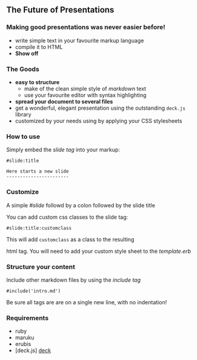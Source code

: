 The Future of Presentations
---------------------------


### Making good presentations was never easier before!

- write simple text in your favourite markup language
- compile it to HTML
- **Show off**

### The Goods

- **easy to structure**
  + make of the clean simple style of *markdown* text
  + use your favourite editor with syntax highlighting
- **spread your document to several files**
- get a wonderful, elegant presentation using the outstanding `deck.js` library
- customized by your needs using by applying your CSS stylesheets

### How to use

Simply embed the *slide tag* into your markup:

    #slide:title

    Here starts a new slide
    -----------------------

### Customize

A simple *#slide* followd by a colon followed by the slide title

You can add custom css classes to the slide tag:

    #slide:title:customclass

This will add `customclass` as a class to the resulting
*<section>* html tag.
You will need to add your custom style sheet to the *template.erb*


### Structure your content

Include other markdown files by using the *include tag*

    #include('intro.md')

Be sure all tags are are on a single new line, with no
indentation!

### Requirements

- ruby
- maruku
- erubis
- [deck.js] [deck]

[deck]: http://imakewebthings.github.com/deck.js/ "deck.js"

